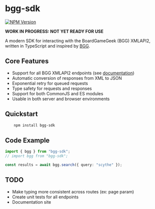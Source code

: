 # bgg-sdk

[![NPM Version](https://img.shields.io/npm/v/bgg-sdk?&logo=npm)](https://www.npmjs.com/package/bgg-sdk)

**WORK IN PROGRESS: NOT YET READY FOR USE**

A modern SDK for interacting with the BoardGameGeek (BGG) XMLAPI2, written in TypeScript and inspired by [BGG](https://www.npmjs.com/package/bgg).

## Core Features

- Support for all BGG XMLAPI2 endpoints (see [documentation](https://boardgamegeek.com/wiki/page/BGG_XML_API2))
- Automatic conversion of responses from XML to JSON
- Exponential retry for queued requests
- Type safety for requests and responses
- Support for both CommonJS and ES modules
- Usable in both server and browser environments

## Quickstart

```bash
    npm install bgg-sdk
```

## Code Example

```typescript
import { bgg } from "bgg-sdk";
// import bgg from "bgg-sdk";

const results = await bgg.search({ query: "scythe" });
```

## TODO

- Make typing more consistent across routes (ex: page param)
- Create unit tests for all endpoints
- Documentation site
